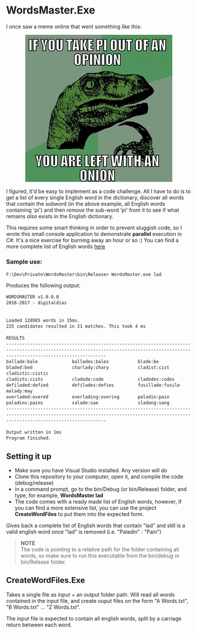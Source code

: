 
# WordsMaster.Exe
I once saw a meme online that went something like this: 
<center>

![Words to the vise](opinion.jpg)

</center>

I figured, it'd be easy to implement as a code challenge. All I have to do is to get a list of every single English word in the dictionary, discover all words that contain the subword (in the above example, all English words containing 'pi') and then *remove* the sub-word 'pi' from it to see if what remains *also* exists in the English dictionary. 

This requires some smart thinking in order to prevent sluggish code, so I wrote this small console application 
to demonstrate **parallel** execution in C#. It's a nice exercise for burning away an hour or so :)
You can find a more complete list of English words [here](https://github.com/dwyl/english-words)

### Sample use: 

```
F:\Dev\Private\WordsMaster\bin\Release> WordsMaster.exe lad
```
Produces the following output:
```
WORDSMASTER v1.0.0.0
2016-2017 - digitaldias


Loaded 128985 words in 15ms.
225 candidates resulted in 21 matches. This took 4 ms

RESULTS
----------------------------------------------------------------------------------------------------------------------------------------------------------------------------------
ballade:bale             ballades:bales           blade:be                 bladed:bed               charlady:chary           cladist:cist             cladistic:cistic
cladists:cists           cladode:code             cladodes:codes           defiladed:defied         defilades:defies         fusillade:fusile         malady:may
overladed:overed         overlading:overing       paladin:pain             paladins:pains           salade:sae               sladang:sang
----------------------------------------------------------------------------------------------------------------------------------------------------------------------------------

Output written in 1ms
Program finished.
```

## Setting it up
- Make sure you have Visual Studio installed. Any version will do
- Clone this repository to your computer, open it, and compile the code (debug/release)
- in a command prompt, go to the bin/Debug (or bin/Release) folder, and type, for example,  **WordsMaster lad**
- The code comes with a ready made list of English words, however, if you can find a more extensive list, you can use the project **CreateWordFiles** to put them into the expected form.


Gives back a complete list of English words that contain "lad" and still is a valid english word once "lad" is removed (i.e. "Paladin" : "Pain")

>**NOTE<br />**
>The code is pointing to a relative path for the folder containing all words, so make sure to run this executable from the bin/debug or bin/Release folder. 

## CreateWordFiles.Exe
Takes a single file as input + an output folder path. Will read all words contained in the input file, and create 
ouput files on the form "A Words.txt", "B Words.txt" ... "Z Words.txt". 

The input file is expected to contain all english words, split by a carriage return between each word.



